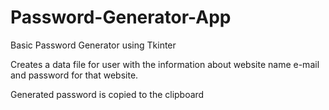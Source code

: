 # Password-Generator-App
Basic Password Generator using Tkinter

Creates a data file for user with the information about website name e-mail and password for that website.

Generated password is copied to the clipboard
